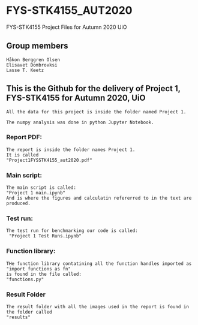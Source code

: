 # FYS-STK4155_AUT2020
FYS-STK4155 Project Files for Autumn 2020 UiO

## Group members
```
Håkon Berggren Olsen
Elisavet Dombrovksi
Lasse T. Keetz
```

## This is the Github for the delivery of Project 1, FYS-STK4155 for Autumn 2020, UiO


```
All the data for this project is inside the folder named Project 1.

The numpy analysis was done in python Jupyter Notebook.
```

### Report PDF:
```
The report is inside the folder names Project 1.
It is called
"Project1FYSSTK4155_aut2020.pdf"

```


### Main script:
```
The main script is called:
"Project 1 main.ipynb" 
And is where the figures and calculatin refererred to in the text are produced.
```

### Test run:
```
The test run for benchmarking our code is called:
 "Project 1 Test Runs.ipynb"
 ```
### Function library:
```
THe function library contatining all the function handles imported as
"import functions as fn"
is found in the file called:
"functions.py"
```

### Result Folder
```
The result folder with all the images used in the report is found in the folder called
"results"
```
